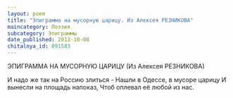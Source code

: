 ```yaml
---
layout: poem
title: "Эпиграмма на мусорную царицу. Из Алексея РЕЗНИКОВА"
maincategory: Поэзия
subcategory: Эпиграммы
date_published: 2013-10-08
chitalnya_id: 891583
---
```




ЭПИГРАММА НА МУСОРНУЮ ЦАРИЦУ
(Из Алексея РЕЗНИКОВА)

И надо же так на Россию злиться -
Нашли в Одессе, в мусоре царицу
И вынесли на площадь напоказ,
Чтоб оплевал её любой из нас.






